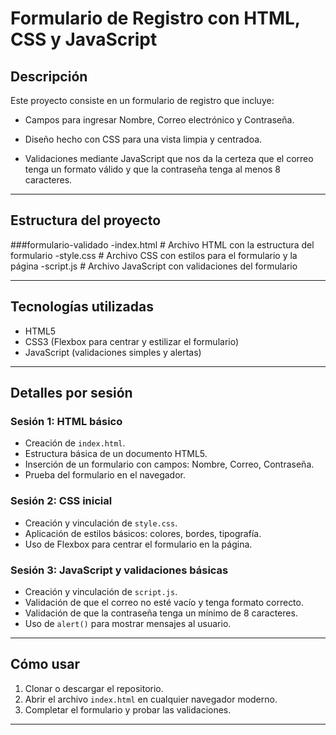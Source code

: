 # Formulario de Registro con HTML, CSS y JavaScript

## Descripción

Este proyecto consiste en un formulario de registro que incluye:

- Campos para ingresar Nombre, Correo electrónico y Contraseña.

- Diseño hecho con CSS para una vista limpia y centradoa.

- Validaciones mediante JavaScript que nos da la certeza que el correo tenga un formato válido y que la contraseña tenga al menos 8 caracteres.

---

## Estructura del proyecto

###formulario-validado
-index.html # Archivo HTML con la estructura del formulario
-style.css # Archivo CSS con estilos para el formulario y la página
-script.js # Archivo JavaScript con validaciones del formulario


---

## Tecnologías utilizadas

- HTML5
- CSS3 (Flexbox para centrar y estilizar el formulario)
- JavaScript (validaciones simples y alertas)

---

## Detalles por sesión

### Sesión 1: HTML básico
- Creación de `index.html`.
- Estructura básica de un documento HTML5.
- Inserción de un formulario con campos: Nombre, Correo, Contraseña.
- Prueba del formulario en el navegador.

### Sesión 2: CSS inicial
- Creación y vinculación de `style.css`.
- Aplicación de estilos básicos: colores, bordes, tipografía.
- Uso de Flexbox para centrar el formulario en la página.

### Sesión 3: JavaScript y validaciones básicas
- Creación y vinculación de `script.js`.
- Validación de que el correo no esté vacío y tenga formato correcto.
- Validación de que la contraseña tenga un mínimo de 8 caracteres.
- Uso de `alert()` para mostrar mensajes al usuario.

---

## Cómo usar

1. Clonar o descargar el repositorio.
2. Abrir el archivo `index.html` en cualquier navegador moderno.
3. Completar el formulario y probar las validaciones.

---
